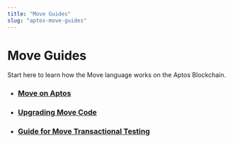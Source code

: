 ```yaml
---
title: "Move Guides"
slug: "aptos-move-guides"
---
```


# Move Guides

Start here to learn how the Move language works on the Aptos Blockchain. 

- ### [Move on Aptos](move-on-aptos.md)
- ### [Upgrading Move Code](upgrading-move-code)
- ### [Guide for Move Transactional Testing](guide-move-transactional-testing.md)